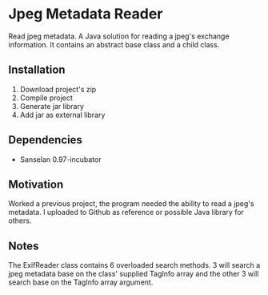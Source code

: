 # Jpeg Metadata Reader
Read jpeg metadata. A Java solution for reading a jpeg's exchange information. It contains an abstract base class and a child class.

<h2>Installation</h2>
<ol>
  <li>Download project's zip</li>
  <li>Compile project</li>
  <li>Generate jar library</li>
  <li>Add jar as external library</li>
</ol>

<h2>Dependencies</h2>
<ul>
  <li>Sanselan 0.97-incubator</li>
</ul>

<h2>Motivation</h2>
Worked a previous project, the program needed the ability to read a jpeg's metadata. I uploaded to Github as reference or possible Java library for others.

<h2>Notes</h2>
The ExifReader class contains 6 overloaded search methods. 3 will search a jpeg metadata base on the class' supplied TagInfo array and the other 3 will search base on the TagInfo array argument.
